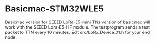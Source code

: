 # Basicmac-STM32WLE5
Basicmac version for SEEED LoRa-E5-mini
This version of basicmac will work with the SEEED Lora-E5-HF module.
The testprogram sends a test packet to TTN every 10 minutes.
Edit src/LoRa_Device_01.h for your end node.
